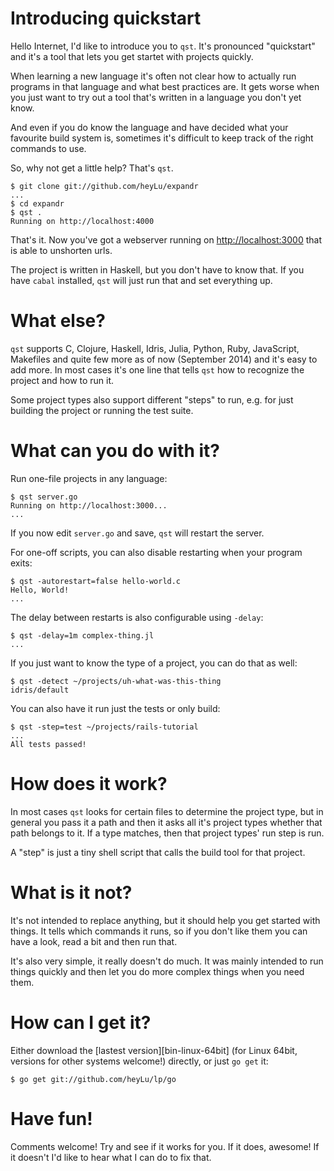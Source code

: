 # Introducing quickstart

Hello Internet, I'd like to introduce you to `qst`. It's pronounced
"quickstart" and it's a tool that lets you get startet with projects
quickly.

When learning a new language it's often not clear how to actually run
programs in that language and what best practices are. It gets worse
when you just want to try out a tool that's written in a language you
don't yet know.

And even if you do know the language and have decided what your
favourite build system is, sometimes it's difficult to keep track of the
right commands to use.

So, why not get a little help? That's `qst`.

    $ git clone git://github.com/heyLu/expandr
    ...
    $ cd expandr
    $ qst .
    Running on http://localhost:4000

That's it. Now you've got a webserver running on <http://localhost:3000>
that is able to unshorten urls.

The project is written in Haskell, but you don't have to know that. If
you have `cabal` installed, `qst` will just run that and set everything
up.

# What else?

`qst` supports C, Clojure, Haskell, Idris, Julia, Python, Ruby,
JavaScript, Makefiles and quite few more as of now (September 2014) and
it's easy to add more. In most cases it's one line that tells `qst` how
to recognize the project and how to run it.

Some project types also support different "steps" to run, e.g. for just
building the project or running the test suite.

# What can you do with it?

Run one-file projects in any language:

    $ qst server.go
    Running on http://localhost:3000...
    ...

If you now edit `server.go` and save, `qst` will restart the server.

For one-off scripts, you can also disable restarting when your program
exits:

    $ qst -autorestart=false hello-world.c
    Hello, World!
    ...

The delay between restarts is also configurable using `-delay`:

    $ qst -delay=1m complex-thing.jl
    ...

If you just want to know the type of a project, you can do that as well:

    $ qst -detect ~/projects/uh-what-was-this-thing
    idris/default

You can also have it run just the tests or only build:

    $ qst -step=test ~/projects/rails-tutorial
    ...
    All tests passed!

# How does it work?

In most cases `qst` looks for certain files to determine the project
type, but in general you pass it a path and then it asks all it's
project types whether that path belongs to it. If a type matches, then
that project types' run step is run.

A "step" is just a tiny shell script that calls the build tool for that
project.

# What is it not?

It's not intended to replace anything, but it should help you get
started with things. It tells which commands it runs, so if you don't
like them you can have a look, read a bit and then run that.

It's also very simple, it really doesn't do much. It was mainly intended
to run things quickly and then let you do more complex things when you
need them.

# How can I get it?

Either download the [lastest version][bin-linux-64bit] (for Linux 64bit,
versions for other systems welcome!) directly, or just `go get` it:

    $ go get git://github.com/heyLu/lp/go

# Have fun!

Comments welcome! Try and see if it works for you. If it does, awesome!
If it doesn't I'd like to hear what I can do to fix that.
